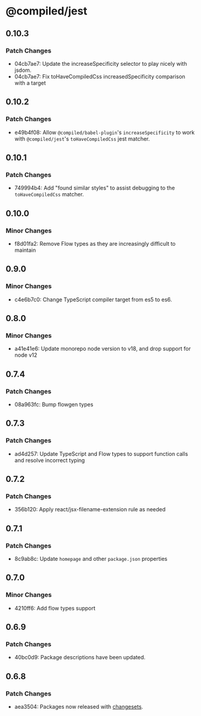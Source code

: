 # @compiled/jest

## 0.10.3

### Patch Changes

- 04cb7ae7: Update the increaseSpecificity selector to play nicely with jsdom.
- 04cb7ae7: Fix toHaveCompiledCss increasedSpecificity comparison with a target

## 0.10.2

### Patch Changes

- e49b4f08: Allow `@compiled/babel-plugin`'s `increaseSpecificity` to work with `@compiled/jest`'s `toHaveCompiledCss` jest matcher.

## 0.10.1

### Patch Changes

- 749994b4: Add "found similar styles" to assist debugging to the `toHaveCompiledCss` matcher.

## 0.10.0

### Minor Changes

- f8d01fa2: Remove Flow types as they are increasingly difficult to maintain

## 0.9.0

### Minor Changes

- c4e6b7c0: Change TypeScript compiler target from es5 to es6.

## 0.8.0

### Minor Changes

- a41e41e6: Update monorepo node version to v18, and drop support for node v12

## 0.7.4

### Patch Changes

- 08a963fc: Bump flowgen types

## 0.7.3

### Patch Changes

- ad4d257: Update TypeScript and Flow types to support function calls and resolve incorrect typing

## 0.7.2

### Patch Changes

- 356b120: Apply react/jsx-filename-extension rule as needed

## 0.7.1

### Patch Changes

- 8c9ab8c: Update `homepage` and other `package.json` properties

## 0.7.0

### Minor Changes

- 4210ff6: Add flow types support

## 0.6.9

### Patch Changes

- 40bc0d9: Package descriptions have been updated.

## 0.6.8

### Patch Changes

- aea3504: Packages now released with [changesets](https://github.com/atlassian/changesets).
